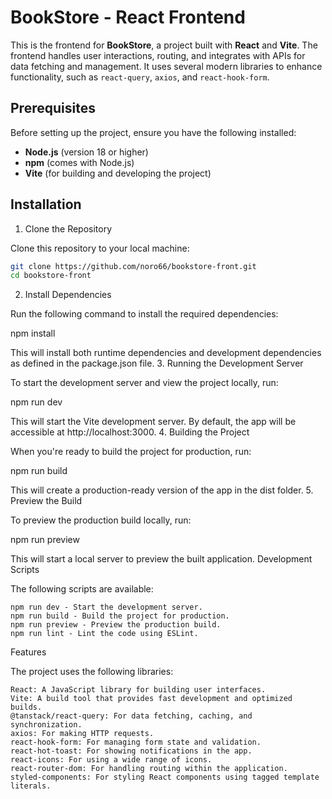 # BookStore - React Frontend

This is the frontend for **BookStore**, a project built with **React** and **Vite**. The frontend handles user interactions, routing, and integrates with APIs for data fetching and management. It uses several modern libraries to enhance functionality, such as `react-query`, `axios`, and `react-hook-form`.

## Prerequisites

Before setting up the project, ensure you have the following installed:

- **Node.js** (version 18 or higher)
- **npm** (comes with Node.js)
- **Vite** (for building and developing the project)

## Installation

1. Clone the Repository

Clone this repository to your local machine:

```bash
git clone https://github.com/noro66/bookstore-front.git
cd bookstore-front
```
2. Install Dependencies

Run the following command to install the required dependencies:

npm install

This will install both runtime dependencies and development dependencies as defined in the package.json file.
3. Running the Development Server

To start the development server and view the project locally, run:

npm run dev

This will start the Vite development server. By default, the app will be accessible at http://localhost:3000.
4. Building the Project

When you're ready to build the project for production, run:

npm run build

This will create a production-ready version of the app in the dist folder.
5. Preview the Build

To preview the production build locally, run:

npm run preview

This will start a local server to preview the built application.
Development Scripts

The following scripts are available:

    npm run dev - Start the development server.
    npm run build - Build the project for production.
    npm run preview - Preview the production build.
    npm run lint - Lint the code using ESLint.

Features

The project uses the following libraries:

    React: A JavaScript library for building user interfaces.
    Vite: A build tool that provides fast development and optimized builds.
    @tanstack/react-query: For data fetching, caching, and synchronization.
    axios: For making HTTP requests.
    react-hook-form: For managing form state and validation.
    react-hot-toast: For showing notifications in the app.
    react-icons: For using a wide range of icons.
    react-router-dom: For handling routing within the application.
    styled-components: For styling React components using tagged template literals.
